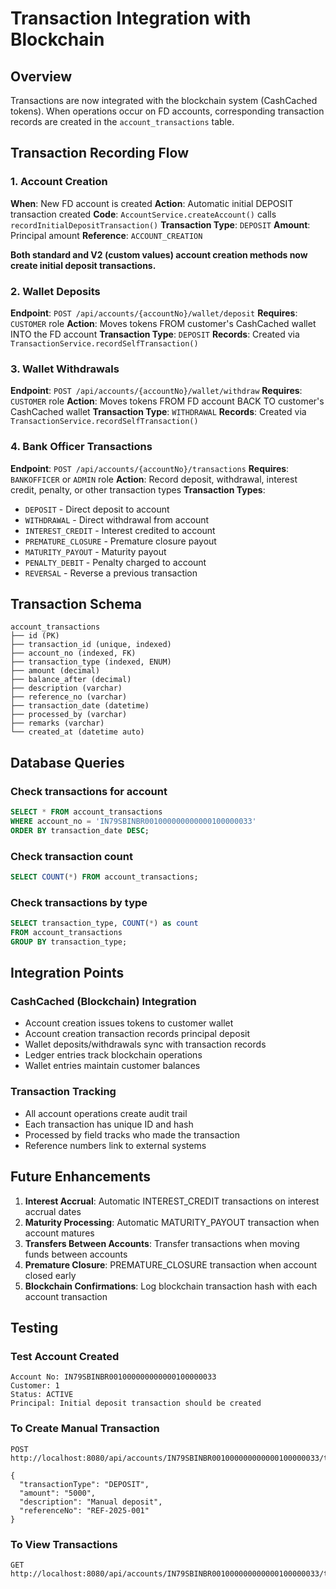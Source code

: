 # Transaction Integration with Blockchain

## Overview

Transactions are now integrated with the blockchain system (CashCached tokens). When operations occur on FD accounts, corresponding transaction records are created in the `account_transactions` table.

## Transaction Recording Flow

### 1. Account Creation

**When**: New FD account is created
**Action**: Automatic initial DEPOSIT transaction created
**Code**: `AccountService.createAccount()` calls `recordInitialDepositTransaction()`
**Transaction Type**: `DEPOSIT`
**Amount**: Principal amount
**Reference**: `ACCOUNT_CREATION`

**Both standard and V2 (custom values) account creation methods now create initial deposit transactions.**

### 2. Wallet Deposits

**Endpoint**: `POST /api/accounts/{accountNo}/wallet/deposit`
**Requires**: `CUSTOMER` role
**Action**: Moves tokens FROM customer's CashCached wallet INTO the FD account
**Transaction Type**: `DEPOSIT`
**Records**: Created via `TransactionService.recordSelfTransaction()`

### 3. Wallet Withdrawals

**Endpoint**: `POST /api/accounts/{accountNo}/wallet/withdraw`
**Requires**: `CUSTOMER` role
**Action**: Moves tokens FROM FD account BACK TO customer's CashCached wallet
**Transaction Type**: `WITHDRAWAL`
**Records**: Created via `TransactionService.recordSelfTransaction()`

### 4. Bank Officer Transactions

**Endpoint**: `POST /api/accounts/{accountNo}/transactions`
**Requires**: `BANKOFFICER` or `ADMIN` role
**Action**: Record deposit, withdrawal, interest credit, penalty, or other transaction types
**Transaction Types**:

- `DEPOSIT` - Direct deposit to account
- `WITHDRAWAL` - Direct withdrawal from account
- `INTEREST_CREDIT` - Interest credited to account
- `PREMATURE_CLOSURE` - Premature closure payout
- `MATURITY_PAYOUT` - Maturity payout
- `PENALTY_DEBIT` - Penalty charged to account
- `REVERSAL` - Reverse a previous transaction

## Transaction Schema

```
account_transactions
├── id (PK)
├── transaction_id (unique, indexed)
├── account_no (indexed, FK)
├── transaction_type (indexed, ENUM)
├── amount (decimal)
├── balance_after (decimal)
├── description (varchar)
├── reference_no (varchar)
├── transaction_date (datetime)
├── processed_by (varchar)
├── remarks (varchar)
└── created_at (datetime auto)
```

## Database Queries

### Check transactions for account

```sql
SELECT * FROM account_transactions
WHERE account_no = 'IN79SBINBR001000000000000100000033'
ORDER BY transaction_date DESC;
```

### Check transaction count

```sql
SELECT COUNT(*) FROM account_transactions;
```

### Check transactions by type

```sql
SELECT transaction_type, COUNT(*) as count
FROM account_transactions
GROUP BY transaction_type;
```

## Integration Points

### CashCached (Blockchain) Integration

- Account creation issues tokens to customer wallet
- Account creation transaction records principal deposit
- Wallet deposits/withdrawals sync with transaction records
- Ledger entries track blockchain operations
- Wallet entries maintain customer balances

### Transaction Tracking

- All account operations create audit trail
- Each transaction has unique ID and hash
- Processed by field tracks who made the transaction
- Reference numbers link to external systems

## Future Enhancements

1. **Interest Accrual**: Automatic INTEREST_CREDIT transactions on interest accrual dates
2. **Maturity Processing**: Automatic MATURITY_PAYOUT transaction when account matures
3. **Transfers Between Accounts**: Transfer transactions when moving funds between accounts
4. **Premature Closure**: PREMATURE_CLOSURE transaction when account closed early
5. **Blockchain Confirmations**: Log blockchain transaction hash with each account transaction

## Testing

### Test Account Created

```
Account No: IN79SBINBR001000000000000100000033
Customer: 1
Status: ACTIVE
Principal: Initial deposit transaction should be created
```

### To Create Manual Transaction

```
POST http://localhost:8080/api/accounts/IN79SBINBR001000000000000100000033/transactions

{
  "transactionType": "DEPOSIT",
  "amount": "5000",
  "description": "Manual deposit",
  "referenceNo": "REF-2025-001"
}
```

### To View Transactions

```
GET http://localhost:8080/api/accounts/IN79SBINBR001000000000000100000033/transactions
```
